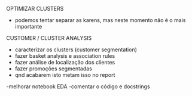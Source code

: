 OPTIMIZAR CLUSTERS
- podemos tentar separar as karens, mas neste momento não é o mais importante

CUSTOMER / CLUSTER ANALYSIS
- caracterizar os clusters (customer segmentation)
- fazer basket analysis e association rules
- fazer análise de localização dos clientes
- fazer promoções segmentadas
- qnd acabarem isto metam isso no report

-melhorar notebook EDA
-comentar o código e docstrings